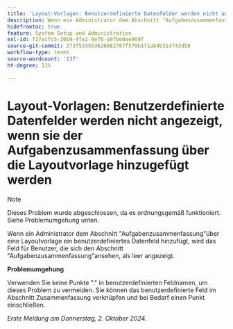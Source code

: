 ```yaml
---
title: 'Layout-Vorlagen: Benutzerdefinierte Datenfelder werden nicht angezeigt, wenn sie der Aufgabenzusammenfassung über die Layoutvorlage hinzugefügt werden'
description: Wenn ein Administrator dem Abschnitt "Aufgabenzusammenfassung"über eine Layoutvorlage ein benutzerdefiniertes Datenfeld hinzufügt, wird das Feld für Benutzer, die sich den Abschnitt "Aufgabenzusammenfassung"ansehen, als leer angezeigt.
hidefromtoc: true
feature: System Setup and Administration
exl-id: f37ecfc5-30b9-4fe2-9e76-a97be0ae969f
source-git-commit: 273f533553626082787f579b171ab4b314743d58
workflow-type: tm+mt
source-wordcount: '137'
ht-degree: 11%

---
```


# Layout-Vorlagen: Benutzerdefinierte Datenfelder werden nicht angezeigt, wenn sie der Aufgabenzusammenfassung über die Layoutvorlage hinzugefügt werden

>[!NOTE]
>
>Dieses Problem wurde abgeschlossen, da es ordnungsgemäß funktioniert. Siehe Problemumgehung unten.

Wenn ein Administrator dem Abschnitt &quot;Aufgabenzusammenfassung&quot;über eine Layoutvorlage ein benutzerdefiniertes Datenfeld hinzufügt, wird das Feld für Benutzer, die sich den Abschnitt &quot;Aufgabenzusammenfassung&quot;ansehen, als leer angezeigt.

**Problemumgehung**

Verwenden Sie keine Punkte &quot;.&quot; in benutzerdefinierten Feldnamen, um dieses Problem zu vermeiden. Sie können das benutzerdefinierte Feld im Abschnitt Zusammenfassung verknüpfen und bei Bedarf einen Punkt einschließen.

_Erste Meldung am Donnerstag, 2. Oktober 2024._
